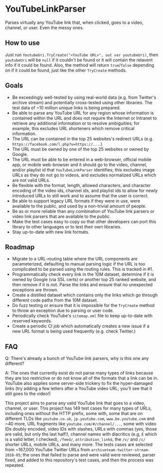# YouTubeLinkParser
Parses virtually any YouTube link that, when clicked, goes to a video, channel, or user. Even the messy ones.

## How to use

Just run `YoutubeUri.TryCreate("<YouTube URL>", out var youtubeUri)`, then `youtubeUri` will be `null` if it couldn't be found or it will contain the relavent info if it could be found. Also, the method will return `true`/`false` depending on if it could be found, just like the other `TryCreate` methods.

## Goals

- Be exceedingly well-tested by using real-world data (e.g. from Twitter's archive stream) and potentially cross-tested using other libraries. The test data of ~10 million unique links is being prepared.
- Be able to parse any YouTube URL for any region whose information is contained within the URL and does not require the Internet or Intranet to retrieve any additional information or to resolve ambiguities; for example, this excludes URL shorteners which remove critical information.
- The URL can be contained in the top 25 websites's redirect URLs (e.g. `https://facebook.com/l.php?u=https://...`.)
- The URL must be owned by one of the top 25 websites or owned by Google.
- The URL must be able to be entered in a web-browser, official mobile app, or mobile web-browser and it should go to the video, channel, and/or playlist id that `YouTubeLinkParser` identifies; this excludes image URLs as they do not go to videos, and excludes normalized URLs which are not valid URLs.
- Be flexible with the format, length, allowed characters, and character encoding of the video ids, channel ids, and playlist ids to allow for newly introduced URLs to still work and to assume that the user is correct.
- Be able to support legacy URL formats if they were in use, were available to the public, and used by a non-trivial amount of people.
- Be as or more reliable than any combination of YouTube link parsers or video link parsers that are available to the public.
- Make the test cases easy to copy so that other developers can port this library to other languages or to test their own libraries.
- Stay up-to-date with new link formats.

## Roadmap

- Migrate to a URL-routing table where the URL components are parameterized, defaulting to manual parsing logic if the URL is too complicated to be parsed using the routing rules. This is tracked in #1.
- Programmatically check every link in the 10M dataset, determine if it is owned by Google (via SSL certs) or another top 25 ranked website, and then remove if it is not. Parse the links and ensure that no unexpected exceptions are thrown.
- Create a distilled dataset which contains only the links which go through different code paths from the 10M dataset.
- Do fuzz testing or ensure that it is impossible for the `TryCreate` method to throw an exception due to parsing or user code.
- Periodically check YouTube's `sitemap.xml` file to keep up-to-date with reserved keywords.
- Create a periodic CI job which automatically creates a new issue if a new URL format is being used frequently (e.g. check Twitter.)

## FAQ

Q: There's already a bunch of YouTube link parsers, why is this one any different?

A: The ones that currently exist do not parse many types of links because they are too restrictive or do not know all of the formats that a link can be in. YouTube also applies some server-side trickery to fix the hyper-damaged links (try adding a few letters after a YouTube video URL; you'll see that it still goes to the video!)

This project aims to parse any valid YouTube link that goes to a video, channel, or user. This project has 149 test cases for many types of URLs, including ones without the HTTP prefix, some with, some that are on different TLDs like `youtube.co.uk`, `jp.youtube.com`, `www.be.youtube.com` and ~40 more, URL fragments like `youtube.com/#/channel/...`, some with video IDs doubly encoded, video IDs with slashes, URLs with commas (yes, those are valid, but only the last half!), channel names with diacritics (e.g, `É` which is a valid letter, I checked), `/feed/`, `attribution_link`s, the `/v/` and `/c/` shorter URLs, mobile URLs, and many more. The tests cases are selected from ~167,000 YouTube Twitter URLs from `archiveteam-twitter-stream-2018-05`; the ones that failed to parse and were valid were reviewed, parser fixed, and added to this repository's test cases, and then the process was repeated.
